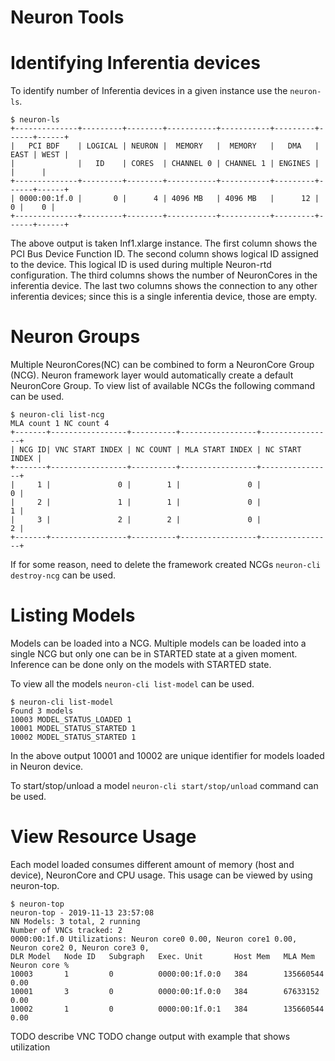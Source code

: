 # Neuron Tools

# Identifying Inferentia devices

To identify number of Inferentia devices in a given instance use the `neuron-ls`.

```
$ neuron-ls
+--------------+---------+--------+-----------+-----------+---------+------+------+
|   PCI BDF    | LOGICAL | NEURON |  MEMORY   |  MEMORY   |   DMA   | EAST | WEST |
|              |   ID    | CORES  | CHANNEL 0 | CHANNEL 1 | ENGINES |      |      |
+--------------+---------+--------+-----------+-----------+---------+------+------+
| 0000:00:1f.0 |       0 |      4 | 4096 MB   | 4096 MB   |      12 |    0 |    0 |
+--------------+---------+--------+-----------+-----------+---------+------+------+
```

The above output is taken Inf1.xlarge instance.
The first column shows the PCI Bus Device Function ID.
The second column shows logical ID assigned to the device. This logical ID is used during multiple Neuron-rtd configuration.
The third columns shows the number of NeuronCores in the inferentia device.
The last two columns shows the connection to any other inferentia devices; since this is a single inferentia device, those are empty.

# Neuron Groups
Multiple NeuronCores(NC) can be combined to form a NeuronCore Group (NCG).
Neuron framework layer would automatically create a default NeuronCore Group.
To view list of available NCGs the following command can be used.
```
$ neuron-cli list-ncg
MLA count 1 NC count 4
+-------+-----------------+----------+-----------------+----------------+
| NCG ID| VNC START INDEX | NC COUNT | MLA START INDEX | NC START INDEX |
+-------+-----------------+----------+-----------------+----------------+
|     1 |               0 |        1 |               0 |              0 |
|     2 |               1 |        1 |               0 |              1 |
|     3 |               2 |        2 |               0 |              2 |
+-------+-----------------+----------+-----------------+----------------+
```

If for some reason, need to delete the framework created NCGs `neuron-cli destroy-ncg` can be used.

# Listing Models
Models can be loaded into a NCG.
Multiple models can be loaded into a single NCG but only one can be in STARTED state at a given moment.
Inference can be done only on the models with STARTED state.

To view all the models `neuron-cli list-model` can be used.
```
$ neuron-cli list-model
Found 3 models
10003 MODEL_STATUS_LOADED 1
10001 MODEL_STATUS_STARTED 1
10002 MODEL_STATUS_STARTED 1
```

In the above output 10001 and 10002 are unique identifier for models loaded in Neuron device.

To start/stop/unload a model `neuron-cli start/stop/unload` command can be used.

# View Resource Usage
Each model loaded consumes different amount of memory (host and device), NeuronCore and CPU usage.
This usage can be viewed by using neuron-top.
```
$ neuron-top
neuron-top - 2019-11-13 23:57:08
NN Models: 3 total, 2 running
Number of VNCs tracked: 2
0000:00:1f.0 Utilizations: Neuron core0 0.00, Neuron core1 0.00, Neuron core2 0, Neuron core3 0,
DLR Model   Node ID   Subgraph   Exec. Unit       Host Mem   MLA Mem     Neuron core %
10003       1         0          0000:00:1f.0:0   384        135660544   0.00
10001       3         0          0000:00:1f.0:0   384        67633152    0.00
10002       1         0          0000:00:1f.0:1   384        135660544   0.00
```

TODO describe VNC
TODO change output with example that shows utilization
